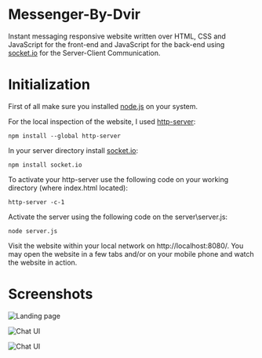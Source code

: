 
# Messenger-By-Dvir

Instant messaging responsive website written over HTML, CSS and JavaScript for the front-end and JavaScript for the
back-end using [socket.io](https://socket.io) for the Server-Client Communication.


# Initialization 

First of all make sure you installed [node.js](https://nodejs.org/) on your system.

For the local inspection of the website, I used [http-server](https://www.npmjs.com/package/http-server):

    npm install --global http-server

In your server directory install [socket.io](https://socket.io):

    npm install socket.io

To activate your http-server use the following code on your working directory (where index.html located):

    http-server -c-1

Activate the server using the following code on the server\server.js:

    node server.js

Visit the website within your local network on http://localhost:8080/.
You may open the website in a few tabs and/or on your mobile phone and watch the website in action.

# Screenshots
![Landing page](https://gcdnb.pbrd.co/images/HSp28STxSfyu.png?o=1)

![Chat UI](https://gcdnb.pbrd.co/images/BmsTnCJyN2cp.png?o=1)

![Chat UI](https://gcdnb.pbrd.co/images/HL5oxCUa5WI8.png?o=1)
